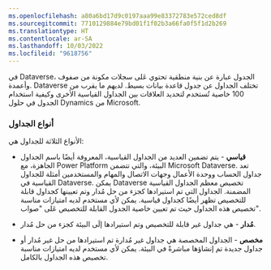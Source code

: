 ```yaml
---
ms.openlocfilehash: a80a6bd17d9c0197aaa99e83372783e572ced8df
ms.sourcegitcommit: 7710129884e79bd01f1f02b3a66fa0f5f1d2b269
ms.translationtype: HT
ms.contentlocale: ar-SA
ms.lasthandoff: 10/03/2022
ms.locfileid: "9618756"
---
```

في Dataverse، الجدول عبارة عن بنية منطقية تحتوي عَلى سجلات مكونة من صفوف وأعمدة. Dataverse تختلف الجداول عن جدول قاعدة بيانات بسيط. لديهم ما يقرب من 100 خاصية تُستخدم لتحديد العلاقات بين الجداول القياسية الأخرى وكيفية استخدام الجدول في حلول Dynamics من Microsoft.

### <a name="types-of-tables"></a>أنواع الجداول

الأنواع الثلاثة للجداول هي:

- **قياسي** - يتم تضمين العديد من الجداول القياسية، المعروفة أيضًا باسم الجداول الجاهزة، مع Power Platform البيئة، والتي تتضمن Microsoft Dataverse.
    تعد جداول الحساب ووحدة الأعمال وجهات الاتصال والمهام والمستخدمين أمثلة للجداول القياسية في Dataverse. يمكن Dataverse تخصيص معظم الجداول القياسية المضمنة. الجداول التي تم استيرادها كجزء من حل مُدار وتم تعيينها كجداول قابلة للتخصيص تظهر أيضًا كجداول قياسية. يمكن لأي مستخدم لديه امتيازات مناسبة تخصيص هذه الجداول حيث تم تعيين خاصية الجدول القابلة للتخصيص عَلى "صواب".

- **مُدار** - هي جداول غير قابلة للتخصيص وتم استيرادها إلَى البيئة كجزء من حل مُدار.

- **مخصص** - الجداول المخصصة هي جداول غير مُدارة تم استيرادها من حل غير مُدار أو جداول جديدة تم إنشاؤها مباشرةً في البيئة. يمكن لأي مستخدم لديه امتيازات مناسبة تخصيص هذه الجداول بالكامل.
